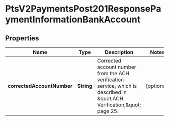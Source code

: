 
# PtsV2PaymentsPost201ResponsePaymentInformationBankAccount

## Properties
Name | Type | Description | Notes
------------ | ------------- | ------------- | -------------
**correctedAccountNumber** | **String** | Corrected account number from the ACH verification service, which is described in \&quot;ACH Verification,\&quot; page 25.  |  [optional]



